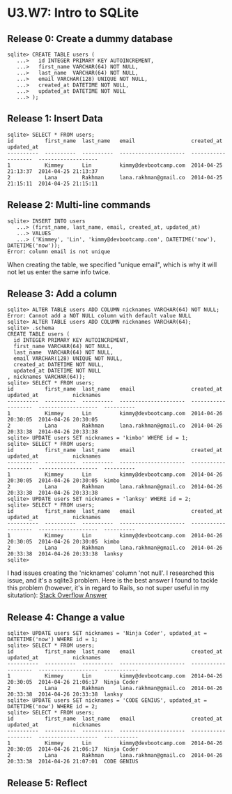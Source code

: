 # U3.W7: Intro to SQLite

## Release 0: Create a dummy database

```
sqlite> CREATE TABLE users (
   ...>   id INTEGER PRIMARY KEY AUTOINCREMENT,
   ...>   first_name VARCHAR(64) NOT NULL,
   ...>   last_name  VARCHAR(64) NOT NULL,
   ...>   email VARCHAR(128) UNIQUE NOT NULL,
   ...>   created_at DATETIME NOT NULL,
   ...>   updated_at DATETIME NOT NULL
   ...> );
```
## Release 1: Insert Data 

```
sqlite> SELECT * FROM users;
id          first_name  last_name   email                  created_at           updated_at
----------  ----------  ----------  ---------------------  -------------------  -------------------
1           Kimmey      Lin         kimmy@devbootcamp.com  2014-04-25 21:13:37  2014-04-25 21:13:37
2           Lana        Rakhman     lana.rakhman@gmail.co  2014-04-25 21:15:11  2014-04-25 21:15:11

```
## Release 2: Multi-line commands

```
sqlite> INSERT INTO users
   ...> (first_name, last_name, email, created_at, updated_at)
   ...> VALUES
   ...> ('Kimmey', 'Lin', 'kimmy@devbootcamp.com', DATETIME('now'), DATETIME('now'));
Error: column email is not unique
```
When creating the table, we specified "unique email", which is why it will not let us enter the same info twice. 

## Release 3: Add a column

```
sqlite> ALTER TABLE users ADD COLUMN nicknames VARCHAR(64) NOT NULL;
Error: Cannot add a NOT NULL column with default value NULL
sqlite> ALTER TABLE users ADD COLUMN nicknames VARCHAR(64);
sqlite> .schema
CREATE TABLE users (
  id INTEGER PRIMARY KEY AUTOINCREMENT,
  first_name VARCHAR(64) NOT NULL,
  last_name  VARCHAR(64) NOT NULL,
  email VARCHAR(128) UNIQUE NOT NULL,
  created_at DATETIME NOT NULL,
  updated_at DATETIME NOT NULL
, nicknames VARCHAR(64));
sqlite> SELECT * FROM users;
id          first_name  last_name   email                  created_at           updated_at           nicknames
----------  ----------  ----------  ---------------------  -------------------  -------------------  ----------
1           Kimmey      Lin         kimmy@devbootcamp.com  2014-04-26 20:30:05  2014-04-26 20:30:05
2           Lana        Rakhman     lana.rakhman@gmail.co  2014-04-26 20:33:38  2014-04-26 20:33:38
sqlite> UPDATE users SET nicknames = 'kimbo' WHERE id = 1;
sqlite> SELECT * FROM users;
id          first_name  last_name   email                  created_at           updated_at           nicknames
----------  ----------  ----------  ---------------------  -------------------  -------------------  ----------
1           Kimmey      Lin         kimmy@devbootcamp.com  2014-04-26 20:30:05  2014-04-26 20:30:05  kimbo
2           Lana        Rakhman     lana.rakhman@gmail.co  2014-04-26 20:33:38  2014-04-26 20:33:38
sqlite> UPDATE users SET nicknames = 'lanksy' WHERE id = 2;
sqlite> SELECT * FROM users;
id          first_name  last_name   email                  created_at           updated_at           nicknames
----------  ----------  ----------  ---------------------  -------------------  -------------------  ----------
1           Kimmey      Lin         kimmy@devbootcamp.com  2014-04-26 20:30:05  2014-04-26 20:30:05  kimbo
2           Lana        Rakhman     lana.rakhman@gmail.co  2014-04-26 20:33:38  2014-04-26 20:33:38  lanksy
sqlite>
```

I had issues creating the 'nicknames' column 'not null'. I researched this issue, and it's a sqlite3 problem. Here is the best answer I found to tackle this problem (however, it's in regard to Rails, so not super useful in my situtation): [Stack Overflow Answer](http://stackoverflow.com/questions/3170634/how-to-solve-cannot-add-a-not-null-column-with-default-value-null-in-sqlite3)

## Release 4: Change a value
```
sqlite> UPDATE users SET nicknames = 'Ninja Coder', updated_at = DATETIME('now') WHERE id = 1;
sqlite> SELECT * FROM users;
id          first_name  last_name   email                  created_at           updated_at           nicknames
----------  ----------  ----------  ---------------------  -------------------  -------------------  -----------
1           Kimmey      Lin         kimmy@devbootcamp.com  2014-04-26 20:30:05  2014-04-26 21:06:17  Ninja Coder
2           Lana        Rakhman     lana.rakhman@gmail.co  2014-04-26 20:33:38  2014-04-26 20:33:38  lanksy
sqlite> UPDATE users SET nicknames = 'CODE GENIUS', updated_at = DATETIME('now') WHERE id = 2;
sqlite> SELECT * FROM users;
id          first_name  last_name   email                  created_at           updated_at           nicknames
----------  ----------  ----------  ---------------------  -------------------  -------------------  -----------
1           Kimmey      Lin         kimmy@devbootcamp.com  2014-04-26 20:30:05  2014-04-26 21:06:17  Ninja Coder
2           Lana        Rakhman     lana.rakhman@gmail.co  2014-04-26 20:33:38  2014-04-26 21:07:01  CODE GENIUS
```
## Release 5: Reflect
<!-- Add your reflection here -->